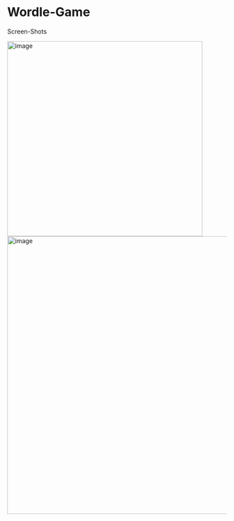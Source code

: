 # Wordle-Game

Screen-Shots

<img width="448" alt="image" src="https://user-images.githubusercontent.com/72461941/167118823-41bab6c7-d8ca-41b5-826e-d1c51d6b7ecd.png">

<img width="638" alt="image" src="https://user-images.githubusercontent.com/72461941/167119172-d2ee765d-f891-4941-9784-83397120eb55.png">
